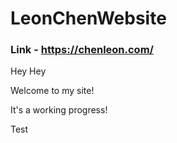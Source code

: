 # LeonChenWebsite

### Link - https://chenleon.com/

Hey Hey

Welcome to my site!

It's a working progress!

Test
